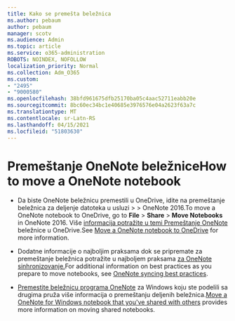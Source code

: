 ```yaml
---
title: Kako se premešta beležnica
ms.author: pebaum
author: pebaum
manager: scotv
ms.audience: Admin
ms.topic: article
ms.service: o365-administration
ROBOTS: NOINDEX, NOFOLLOW
localization_priority: Normal
ms.collection: Adm_O365
ms.custom:
- "2495"
- "9000580"
ms.openlocfilehash: 38bfd961675dfb25170ba05c4aac52711eabb20e
ms.sourcegitcommit: 8bc60ec34bc1e40685e3976576e04a2623f63a7c
ms.translationtype: MT
ms.contentlocale: sr-Latn-RS
ms.lasthandoff: 04/15/2021
ms.locfileid: "51803630"
---
```

# <a name="how-to-move-a-onenote-notebook"></a><span data-ttu-id="16d91-102">Premeštanje OneNote beležnice</span><span class="sxs-lookup"><span data-stu-id="16d91-102">How to move a OneNote notebook</span></span>

* <span data-ttu-id="16d91-103">Da biste OneNote beležnicu premestili u OneDrive, idite na premeštanje beležnica za deljenje datoteka u usluzi  >    >   OneNote 2016.</span><span class="sxs-lookup"><span data-stu-id="16d91-103">To move a OneNote notebook to OneDrive, go to **File** > **Share** > **Move Notebooks** in OneNote 2016.</span></span> <span data-ttu-id="16d91-104">Više [informacija potražite u temi Premeštanje OneNote](https://support.office.com/article/Move-a-OneNote-notebook-to-OneDrive-0af0a141-0bdf-49ab-9e50-45dbcca44082) beležnice u OneDrive.</span><span class="sxs-lookup"><span data-stu-id="16d91-104">See [Move a OneNote notebook to OneDrive](https://support.office.com/article/Move-a-OneNote-notebook-to-OneDrive-0af0a141-0bdf-49ab-9e50-45dbcca44082) for more information.</span></span>

* <span data-ttu-id="16d91-105">Dodatne informacije o najboljim praksama dok se pripremate za premeštanje beležnica potražite u najboljem praksama [za OneNote sinhronizovanje.](https://support.microsoft.com/help/2819334/onenote-syncing-best-practices)</span><span class="sxs-lookup"><span data-stu-id="16d91-105">For additional information on best practices as you prepare to move notebooks, see [OneNote syncing best practices](https://support.microsoft.com/help/2819334/onenote-syncing-best-practices).</span></span>

* <span data-ttu-id="16d91-106">[Premestite beležnicu programa OneNote](https://support.office.com/article/Move-a-OneNote-for-Windows-notebook-that-you-ve-shared-with-others-56c7659e-1850-49a6-8874-e2db6b440cd4) za Windows koju ste podelili sa drugima pruža više informacija o premeštanju deljenih beležnica.</span><span class="sxs-lookup"><span data-stu-id="16d91-106">[Move a OneNote for Windows notebook that you've shared with others](https://support.office.com/article/Move-a-OneNote-for-Windows-notebook-that-you-ve-shared-with-others-56c7659e-1850-49a6-8874-e2db6b440cd4) provides more information on moving shared notebooks.</span></span>
